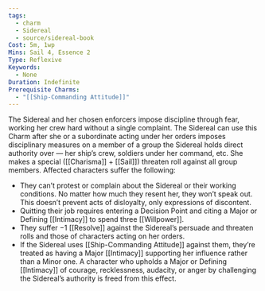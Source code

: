 ```yaml
---
tags:
  - charm
  - Sidereal
  - source/sidereal-book
Cost: 5m, 1wp
Mins: Sail 4, Essence 2
Type: Reflexive
Keywords:
  - None
Duration: Indefinite
Prerequisite Charms:
  - "[[Ship-Commanding Attitude]]"
---
```

The Sidereal and her chosen enforcers impose discipline through fear, working her crew hard without a single complaint. The Sidereal can use this Charm after she or a subordinate acting under her orders imposes disciplinary measures on a member of a group the Sidereal holds direct authority over — her ship’s crew, soldiers under her command, etc. She makes a special ([[Charisma]] + [[Sail]]) threaten roll against all group members. Affected characters suffer the following: 
-  They can’t protest or complain about the Sidereal or their working conditions. No matter how much they resent her, they won’t speak out. This doesn’t prevent acts of disloyalty, only expressions of discontent. 
-  Quitting their job requires entering a Decision Point and citing a Major or Defining [[Intimacy]] to spend three [[Willpower]]. 
-  They suffer −1 [[Resolve]] against the Sidereal’s persuade and threaten rolls and those of characters acting on her orders. 
-  If the Sidereal uses [[Ship-Commanding Attitude]] against them, they’re treated as having a Major [[Intimacy]] supporting her influence rather than a Minor one. A character who upholds a Major or Defining [[Intimacy]] of courage, recklessness, audacity, or anger by challenging the Sidereal’s authority is freed from this effect.
